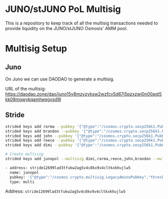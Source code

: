 # JUNO/stJUNO PoL Multisig

This is a repository to keep track of all the multisig transactions needed to provide liquidity on the JUNO/stJUNO Osmosis' AMM pool.

# Multisig Setup

## Juno

On Juno we can use DAODAO to generate a multisig.

URL of the multisig: <https://daodao.zone/dao/juno15y8mzyzyksw2wzfcv5d67j5pzxzwj0n00agt5kk08mqwykqamheqgvsd9l>

## Stride

```bash
strided keys add rarma --pubkey '{"@type":"/cosmos.crypto.secp256k1.PubKey","key":"A97YGoO8s/BHRqApeBjVj1C7tiXqB2dm1q7kaUmNnJfu"}'
strided keys add brandon --pubkey '{"@type":"/cosmos.crypto.secp256k1.PubKey","key":"A01WIWpsLV4LUtTXbVjMUuRWY63mvudt9A51afeKA7p6"}'
strided keys add john --pubkey '{"@type":"/cosmos.crypto.secp256k1.PubKey","key":"Amt1Ce/5oVEIO4avB79vuZiRZM5RW9CLAAx71hjM2d2K"}'
strided keys add reece --pubkey '{"@type":"/cosmos.crypto.secp256k1.PubKey","key":"ApW93WeOI06jkRkctzeAiMVRRShdb+Idxmxa+3rXAlek"}'
strided keys add dimi --pubkey '{"@type":"/cosmos.crypto.secp256k1.PubKey","key":"ApcEus7fRKwSRNNs4nlOy62fFH9Ep7lg9DQRsnx9Ht0H"}'

# Create multisig
strided keys add junopol --multisig dimi,rarma,reece,john,brandon --multisig-threshold 3

- address: stride12699lad3tfukw2ag5v4c8kx9v4cltkxkhujlw5
  name: junopol
  pubkey: '{"@type":"/cosmos.crypto.multisig.LegacyAminoPubKey","threshold":3,"public_keys":[{"@type":"/cosmos.crypto.secp256k1.PubKey","key":"Amt1Ce/5oVEIO4avB79vuZiRZM5RW9CLAAx71hjM2d2K"},{"@type":"/cosmos.crypto.secp256k1.PubKey","key":"A01WIWpsLV4LUtTXbVjMUuRWY63mvudt9A51afeKA7p6"},{"@type":"/cosmos.crypto.secp256k1.PubKey","key":"ApW93WeOI06jkRkctzeAiMVRRShdb+Idxmxa+3rXAlek"},{"@type":"/cosmos.crypto.secp256k1.PubKey","key":"ApcEus7fRKwSRNNs4nlOy62fFH9Ep7lg9DQRsnx9Ht0H"},{"@type":"/cosmos.crypto.secp256k1.PubKey","key":"A97YGoO8s/BHRqApeBjVj1C7tiXqB2dm1q7kaUmNnJfu"}]}'
  type: multi
```

Address: `stride12699lad3tfukw2ag5v4c8kx9v4cltkxkhujlw5`

